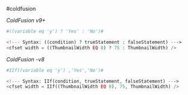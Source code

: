 #coldfusion

*ColdFusion v9+*
```php
#((variable eq 'y') ? 'Yes' : 'No')#
```

```php
<!--- Syntax: ((condition) ? trueStatement : falseStatement) --->
<cfset width = ((ThumbnailWidth EQ 0) ? 75 : ThumbnailWidth) />
```

*ColdFusion -v8*
```php
#IIf((variable eq 'y') ,'Yes','No')#
```

```php
<!--- Syntax: IIf(condition, trueStatement, falseStatement) --->
<cfset width = IIf((ThumbnailWidth EQ 0), 75, ThumbnailWidth) />
```